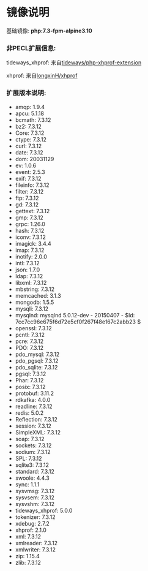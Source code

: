  # 镜像说明
基础镜像: **php:7.3-fpm-alpine3.10**

### 非PECL扩展信息:
tideways_xhprof: 来自[tideways/php-xhprof-extension](https://github.com/tideways/php-xhprof-extension)

xhprof: 来自[longxinH/xhprof](https://github.com/longxinH/xhprof)

### 扩展版本说明:
* amqp: 1.9.4
* apcu: 5.1.18
* bcmath: 7.3.12
* bz2: 7.3.12
* Core: 7.3.12
* ctype: 7.3.12
* curl: 7.3.12
* date: 7.3.12
* dom: 20031129
* ev: 1.0.6
* event: 2.5.3
* exif: 7.3.12
* fileinfo: 7.3.12
* filter: 7.3.12
* ftp: 7.3.12
* gd: 7.3.12
* gettext: 7.3.12
* gmp: 7.3.12
* grpc: 1.26.0
* hash: 7.3.12
* iconv: 7.3.12
* imagick: 3.4.4
* imap: 7.3.12
* inotify: 2.0.0
* intl: 7.3.12
* json: 1.7.0
* ldap: 7.3.12
* libxml: 7.3.12
* mbstring: 7.3.12
* memcached: 3.1.3
* mongodb: 1.5.5
* mysqli: 7.3.12
* mysqlnd: mysqlnd 5.0.12-dev - 20150407 - $Id: 7cc7cc96e675f6d72e5cf0f267f48e167c2abb23 $
* openssl: 7.3.12
* pcntl: 7.3.12
* pcre: 7.3.12
* PDO: 7.3.12
* pdo_mysql: 7.3.12
* pdo_pgsql: 7.3.12
* pdo_sqlite: 7.3.12
* pgsql: 7.3.12
* Phar: 7.3.12
* posix: 7.3.12
* protobuf: 3.11.2
* rdkafka: 4.0.0
* readline: 7.3.12
* redis: 5.0.2
* Reflection: 7.3.12
* session: 7.3.12
* SimpleXML: 7.3.12
* soap: 7.3.12
* sockets: 7.3.12
* sodium: 7.3.12
* SPL: 7.3.12
* sqlite3: 7.3.12
* standard: 7.3.12
* swoole: 4.4.3
* sync: 1.1.1
* sysvmsg: 7.3.12
* sysvsem: 7.3.12
* sysvshm: 7.3.12
* tideways_xhprof: 5.0.0
* tokenizer: 7.3.12
* xdebug: 2.7.2
* xhprof: 2.1.0
* xml: 7.3.12
* xmlreader: 7.3.12
* xmlwriter: 7.3.12
* zip: 1.15.4
* zlib: 7.3.12